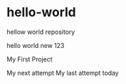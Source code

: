 # hello-world
hellow world repository

hello world new 123

My First Project

My next attempt
My last attempt today
